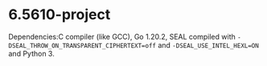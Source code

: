 # 6.5610-project

Dependencies:C compiler (like GCC), Go 1.20.2, SEAL compiled with `-DSEAL_THROW_ON_TRANSPARENT_CIPHERTEXT=off` and `-DSEAL_USE_INTEL_HEXL=ON` and Python 3.
